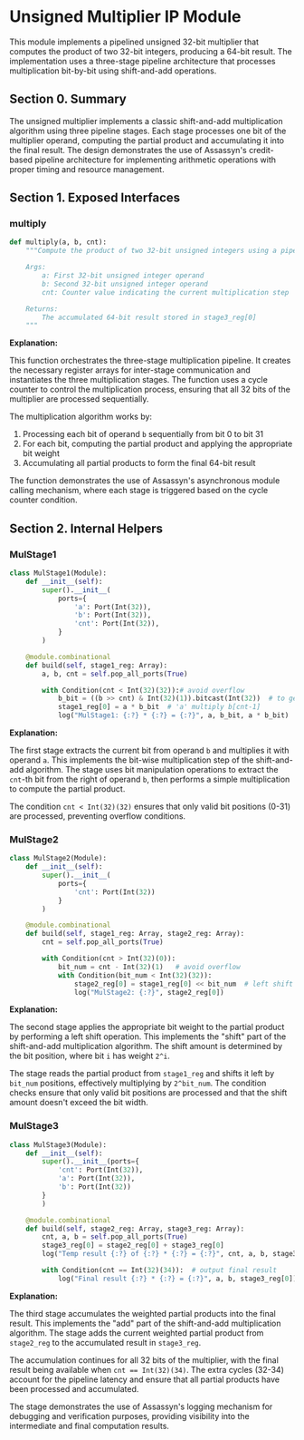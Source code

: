 # Unsigned Multiplier IP Module

This module implements a pipelined unsigned 32-bit multiplier that computes the product of two 32-bit integers, producing a 64-bit result. The implementation uses a three-stage pipeline architecture that processes multiplication bit-by-bit using shift-and-add operations.

## Section 0. Summary

The unsigned multiplier implements a classic shift-and-add multiplication algorithm using three pipeline stages. Each stage processes one bit of the multiplier operand, computing the partial product and accumulating it into the final result. The design demonstrates the use of Assassyn's credit-based pipeline architecture for implementing arithmetic operations with proper timing and resource management.

## Section 1. Exposed Interfaces

### multiply

```python
def multiply(a, b, cnt):
    """Compute the product of two 32-bit unsigned integers using a pipelined multiplier.

    Args:
        a: First 32-bit unsigned integer operand
        b: Second 32-bit unsigned integer operand  
        cnt: Counter value indicating the current multiplication step

    Returns:
        The accumulated 64-bit result stored in stage3_reg[0]
    """
```

**Explanation:**

This function orchestrates the three-stage multiplication pipeline. It creates the necessary register arrays for inter-stage communication and instantiates the three multiplication stages. The function uses a cycle counter to control the multiplication process, ensuring that all 32 bits of the multiplier are processed sequentially.

The multiplication algorithm works by:
1. Processing each bit of operand `b` sequentially from bit 0 to bit 31
2. For each bit, computing the partial product and applying the appropriate bit weight
3. Accumulating all partial products to form the final 64-bit result

The function demonstrates the use of Assassyn's asynchronous module calling mechanism, where each stage is triggered based on the cycle counter condition.

## Section 2. Internal Helpers

### MulStage1

```python
class MulStage1(Module):
    def __init__(self):
        super().__init__(
            ports={
                'a': Port(Int(32)),
                'b': Port(Int(32)),
                'cnt': Port(Int(32)),
            }
        )

    @module.combinational
    def build(self, stage1_reg: Array):
        a, b, cnt = self.pop_all_ports(True)

        with Condition(cnt < Int(32)(32)):# avoid overflow
            b_bit = ((b >> cnt) & Int(32)(1)).bitcast(Int(32))  # to get the cnt-th bit from the right
            stage1_reg[0] = a * b_bit  # 'a' multiply b[cnt-1]
            log("MulStage1: {:?} * {:?} = {:?}", a, b_bit, a * b_bit)
```

**Explanation:**

The first stage extracts the current bit from operand `b` and multiplies it with operand `a`. This implements the bit-wise multiplication step of the shift-and-add algorithm. The stage uses bit manipulation operations to extract the `cnt`-th bit from the right of operand `b`, then performs a simple multiplication to compute the partial product.

The condition `cnt < Int(32)(32)` ensures that only valid bit positions (0-31) are processed, preventing overflow conditions.

### MulStage2

```python
class MulStage2(Module):
    def __init__(self):
        super().__init__(
            ports={
                'cnt': Port(Int(32))
            }
        )

    @module.combinational
    def build(self, stage1_reg: Array, stage2_reg: Array):
        cnt = self.pop_all_ports(True)

        with Condition(cnt > Int(32)(0)):
            bit_num = cnt - Int(32)(1)   # avoid overflow
            with Condition(bit_num < Int(32)(32)):
                stage2_reg[0] = stage1_reg[0] << bit_num  # left shift as multiplying weights
                log("MulStage2: {:?}", stage2_reg[0])
```

**Explanation:**

The second stage applies the appropriate bit weight to the partial product by performing a left shift operation. This implements the "shift" part of the shift-and-add multiplication algorithm. The shift amount is determined by the bit position, where bit `i` has weight `2^i`.

The stage reads the partial product from `stage1_reg` and shifts it left by `bit_num` positions, effectively multiplying by `2^bit_num`. The condition checks ensure that only valid bit positions are processed and that the shift amount doesn't exceed the bit width.

### MulStage3

```python
class MulStage3(Module):
    def __init__(self):
        super().__init__(ports={
            'cnt': Port(Int(32)),
            'a': Port(Int(32)),
            'b': Port(Int(32))
        }
        )

    @module.combinational
    def build(self, stage2_reg: Array, stage3_reg: Array):
        cnt, a, b = self.pop_all_ports(True)
        stage3_reg[0] = stage2_reg[0] + stage3_reg[0]
        log("Temp result {:?} of {:?} * {:?} = {:?}", cnt, a, b, stage3_reg[0])

        with Condition(cnt == Int(32)(34)):  # output final result
            log("Final result {:?} * {:?} = {:?}", a, b, stage3_reg[0])
```

**Explanation:**

The third stage accumulates the weighted partial products into the final result. This implements the "add" part of the shift-and-add multiplication algorithm. The stage adds the current weighted partial product from `stage2_reg` to the accumulated result in `stage3_reg`.

The accumulation continues for all 32 bits of the multiplier, with the final result being available when `cnt == Int(32)(34)`. The extra cycles (32-34) account for the pipeline latency and ensure that all partial products have been processed and accumulated.

The stage demonstrates the use of Assassyn's logging mechanism for debugging and verification purposes, providing visibility into the intermediate and final computation results.
